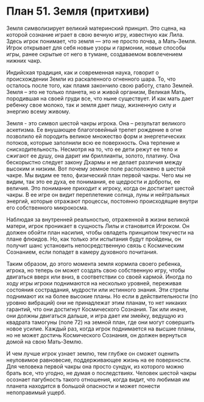# План 51. Земля (притхиви)

Земля символизирует великий материнский принцип. Это сцена, на которой сознание играет в свою вечную игру, известную как Лила. Здесь игрок понимает, что земля — это не просто почва, а Мать-Земля. Игрок открывает для себя новые узоры и гармонии, новые способы игры, ранее скрытые от него в тумане, создаваемом вовлечением нижних чакр.

Индийская традиция, как и современная наука, говорит о происхождении Земли из раскаленного огненного шара. То, что осталось после того, как пламя закончило свою работу, стало Землей. Земля – это не только планета, но и живой организм, Великая Мать, породившая на своей груди все, что ныне существует. И как мать дает ребенку свое молоко, так и земля дает пищу, жизненную силу и энергию всему живому.

Земля - это символ шестой чакры игрока. Она – результат великого аскетизма. Ее внушающее благоговейный трепет рождение в огне позволило ей породить великое множество форм и энергетических потоков, которые заполнили всю ее поверхность. Она терпение и снисходительность. Несмотря на то, что ее дети режут ее тело и сжигают ее душу, она дарит им бриллианты, золото, платину. Она бескорыстно следует закону Дхармы и не делает различия между высоким и низким. Вот почему земное поле расположено в шестой чакре. Мы видим ее тело, физический план первой чакры. Чего мы не видим, так это ее духа, ее понимания, ее щедрости и доброты, ее величия. Это понимание приходит к игроку, когда он достигает шестой чакры. В ее игре он видит переплетение солнца, луны и нейтральных энергий, которые отражают процессы, постоянно происходящие внутри его собственного микрокосма.

Наблюдая за внутренней реальностью, отраженной в жизни великой матери, игрок проникает в сущность Лилы и становится Игроком. Он должен обойти план насилия, чтобы овладеть принципом текучести на плане флюидов. Но, как только эти испытания будут пройдены, он получит шанс установить непосредственную связь с Космическим Сознанием, если попадет в камеру духовного почитания.

Таким образом, до этого момента земля кормила своего ребенка, игрока, но теперь он может создать свою собственную игру, чтобы двигаться вверх или вниз, в соответствии со своей кармой. Иногда по ходу игры игроки поднимаются на несколько уровней, переживая состояния сострадания, мудрости или истинного знания. Эти стрелы поднимают их на более высокие планы. Но если в действительности (по уровню вибраций) они не принадлежат этим планам, то нет никаких гарантий, что они достигнут Космического Сознания. Так или иначе, они должны двигаться дальше, и игра дает им змейку, ведущую из квадрата тамогуны (поле 72) на земной план, где они могут совершить новое усилие. Каждый раз, когда игрок поднимается на высшие планы, но не может достичь Космического Сознания, он должен вернуться домой на свою Мать-Землю.

И чем лучше игрок узнает землю, тем глубже он сможет оценить неуловимое равновесие, поддерживающее жизнь на ее поверхности. Для человека первой чакры она просто сундук, из которого можно брать все, что угодно, не думая о последствиях. Человек шестой чакры осознает пагубность такого отношения, когда видит, что любимая им планета находится в большой опасности и может понести непоправимый ущерб.
